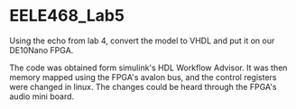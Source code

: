 # EELE468_Lab5
Using the echo from lab 4, convert the model to VHDL and put it on our DE10Nano FPGA.

The code was obtained form simulink's HDL Workflow Advisor. It was then memory mapped using the FPGA's avalon bus, and the control registers were changed in linux. The changes could be heard through the FPGA's audio mini board.
